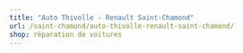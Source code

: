```yaml
---
title: "Auto Thivolle - Renault Saint-Chamond"
url: /saint-chamond/auto-thivolle-renault-saint-chamond/
shop: réparation de voitures
---
```

